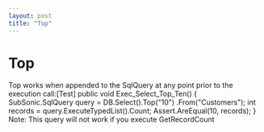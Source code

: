 ```yaml
---
layout: post
title: "Top"
---
```


# Top

Top works when appended to the SqlQuery at any point prior to the execution call:[Test] public void Exec_Select_Top_Ten() {  SubSonic.SqlQuery query = DB.Select().Top("10")   .From("Customers");   int records = query.ExecuteTypedList<Customer>().Count;  Assert.AreEqual(10, records); }  
Note: This query will not work if you execute GetRecordCount
